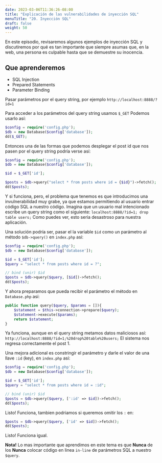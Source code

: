 ```yaml
---
date: 2023-03-06T11:36:26-08:00
title: "Explicación de las vulnerabilidades de inyección SQL"
menuTitle: "20. Inyección SQL"
draft: false
weight: 50
---
```


En este episodio, revisaremos algunos ejemplos de inyección SQL y discutiremos por qué es tan importante que siempre asumas que, en la web, una persona es culpable hasta que se demuestre su inocencia.

## Que aprenderemos
- SQL Injection
- Prepared Statements
- Parameter Binding

Pasar parámetros por el query string, por ejemplo
`http://localhost:8888/?id=1`

Para acceder a los parámetros del query string usamos
`$_GET`
Podemos usarlo así:
```php
$config = require('config.php');
$db = new Database($config['database']);
dd($_GET);
```
Entonces una de las formas que podemos desplegar el post id que nos pasen por el query string podría verse así:
```php
$config = require('config.php');
$db = new Database($config['database']);

$id = $_GET['id'];

$posts = $db->query("select * from posts where id = {$id}")->fetch();
dd($posts);
```
Y si funciona, pero, el problema que tenemos es que introducimos una invulnerabilidad muy grabe, ya que estamos permitiendo al usuario entrar código SQL a nuestro código.
Imagina que un usuario mal intencionado escribe un query string como el siguiente:
`localhost:8888/?id=1; drop table users;` 
Como puedes ver, esto seria desastroso para nuestra aplicación.

Una solución podría ser, pasar el la variable `$id` como un parámetro al método  `$db->query()`  en `index.php` así:
```php
$config = require('config.php');
$db = new Database($config['database']);

$id = $_GET['id'];
$query = "select * from posts where id = ?";

// bind (unir) $id
$posts = $db->query($query, [$id])->fetch();
dd($posts);
```
Y ahora preparamos que pueda recibir el parámetro el método en `Database.php` así:
```php
public function query($query, $params = []){
	$statement = $this->connection->prepare($query);
	$statement->execute($params);
	return $statement;
}
```
Ya funciona, aunque en el query string metamos datos maliciosos así:
`http://localhost:8888/?id=1;%20drop%20table%20users;`
El sistema nos regresa correctamente el post 1.

Una mejora adicional es constringir el parámetro y darle el valor de una llave `:id` (key), en `index.php` así:
```php
$config = require('config.php');
$db = new Database($config['database']);

$id = $_GET['id'];
$query = "select * from posts where id = :id";

// bind (unir) $id
$posts = $db->query($query, [':id' => $id])->fetch();
dd($posts);
```
Listo!
Funciona, tambien podriamos si queremos omitir los `:` en:
```php
$posts = $db->query($query, ['id' => $id])->fetch();
dd($posts);
```
Listo!
Funciona igual.

**Nota!**
Lo mas importante que aprendimos en este tema es que **Nunca** de los **Nunca** colocar código en linea `in-line` de parámetros SQL a nuestro `$query`.



